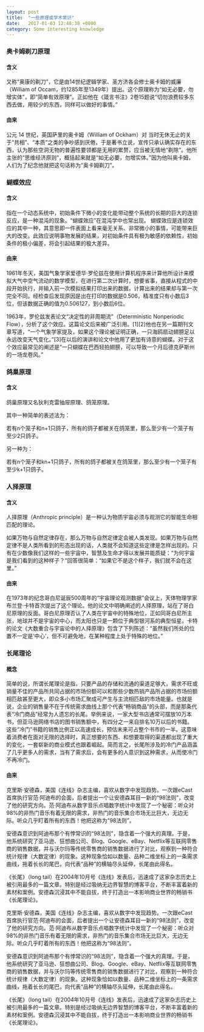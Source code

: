 ```yaml
---
layout: post
title:  "一些原理或学术常识"
date:   2017-01-03 12:48:38 +0800
category: Some interesting knowledge
---
```



### 奥卡姆剃刀原理

#### 含义

又称“奥康的剃刀”，它是由14世纪逻辑学家、圣方济各会修士奥卡姆的威廉（William of Occam，约1285年至1349年）提出。这个原理称为“如无必要，勿增实体”，即“简单有效原理”。正如他在《箴言书注》2卷15题说“切勿浪费较多东西去做，用较少的东西，同样可以做好的事情。”

#### 由来

公元 14 世纪，英国萨里的奥卡姆（William of Ockham）对
当时无休无止的关于“共相”、“本质”之类的争吵感到厌倦，于是著书立说，宣传只承认确实存在的东西，认为那些空洞无物的普遍性要领都是无用的累赘，应当被无情地“剃除”。他所主张的“思维经济原则”，概括起来就是“如无必要，勿增实体。”因为他叫奥卡姆，人们为了纪念他就把这句话称为“奥卡姆剃刀”。

### 蝴蝶效应

#### 含义

指在一个动态系统中，初始条件下微小的变化能带动整个系统的长期的巨大的连锁反应，是一种混沌的现象。“蝴蝶效应”在混沌学中也常出现。
蝴蝶效应是连锁效应的其中一种，其意思即一件表面上看来毫无关系、非常微小的事情，可能带来巨大的改变。此效应说明事物发展的结果，对初始条件具有极为敏感的依赖性，初始条件的极小偏差，将会引起结果的极大差异。

#### 由来

<p>1961年冬天，美国气象学家爱德华·罗伦兹在使用计算机程序来计算他所设计来模拟大气中空气流动的数学模型，在进行第二次计算时，想要省事，直接从程式的中段开始执行，并输入前一次模拟结果打印出来的数据，计算出来的结果却与第一次完全不同。经检查后发现原因是出在打印的数据是0.506，精准度只有小数后3位，但该数据正确的值为0.506127，到小数后6位。</p>
<p>1963年，罗伦兹发表论文“决定性的非周期流”（Deterministic Nonperiodic Flow），分析了这个效应。这篇论文后来被广泛引用。[1][2]他也在另一篇期刊文章写道，“一个气象学家提及，如果这个理论被证明正确，一只海鸥扇动翅膀足以永远改变天气变化。”[3]在以后的演讲和论文中他用了更加有诗意的蝴蝶。对于这个效应最常见的阐述是“一只蝴蝶在巴西轻拍翅膀，可以导致一个月后德克萨斯州的一场龙卷风。”</p>

###  鸽巢原理

#### 含义

<p>鸽巢原理又名狄利克雷抽屉原理、鸽笼原理。</p>
<p>其中一种简单的表述法为：</p>
<p>若有n个笼子和n+1只鸽子，所有的鸽子都被关在鸽笼里，那么至少有一个笼子有至少2只鸽子。</p>
<p>另一种为：</p>
<p>若有n个笼子和kn+1只鸽子，所有的鸽子都被关在鸽笼里，那么至少有一个笼子有至少k+1只鸽子。</p>


### 人择原理

#### 含义

<p>人择原理（Anthropic principle）是一种认为物质宇宙必须与观测它的智能生命相匹配的理论。</p>
如果万物与自然定律存在，那么万物与自然定律定会被人类发现。如果万物与自然定律不是人类所看到的形态出现的话，人类就不会知道这些定律是怎样出现的。只有在少数像我们这样的一些宇宙中，智慧及生命才得以发展并能质疑：“为何宇宙是我们看到的这种样子？”回答很简单：“如果它不是这个样子，我们就不会在这里。”

#### 由来

在1973年的纪念哥白尼诞辰500周年的“宇宙理论观测数据”会议上，天体物理学家布兰登·卡特首次提出了这个理论。他的论文中明确阐述的人择原理，站在了哥白尼原理的反面。哥白尼原理否认了人类在宇宙中的特殊地位，正如同哥白尼所主张，地球并不是宇宙的中心，而太阳也只是一颗位于典型银河系的典型恒星。卡特的论文《大数重合与宇宙论中的人择原理》包含了下列陈述：“虽然我们所处的位置不一定是‘中心’，但不可避免地，在某种程度上处于特殊的地位。”

### 长尾理论

#### 概念

简单的说，所谓长尾理论是指，只要产品的存储和流通的渠道足够大，需求不旺或销量不佳的产品所共同占据的市场份额可以和那些少数热销产品所占据的市场份额相匹敌甚至更大，即众多小市场汇聚成可产生与主流相匹敌的市场能量。也就是说，企业的销售量不在于传统需求曲线上那个代表“畅销商品”的头部，而是那条代表“冷门商品”经常为人遗忘的长尾。举例来说，一家大型书店通常可摆放10万本书，但亚马逊网络书店的图书销售额中，有四分之一来自排名10万以后的书籍。这些“冷门”书籍的销售比例正以高速成长，预估未来可占整个书市的一半。这意味着消费者在面对无限的选择时，真正想要的东西、和想要取得的渠道都出现了重大的变化，一套崭新的商业模式也跟着崛起。简而言之，长尾所涉及的冷门产品涵盖了几乎更多人的需求，当有了需求后，会有更多的人意识到这种需求，从而使冷门不再冷门。

#### 由来
<p>克里斯·安德森，美国《连线》杂志主编，喜欢从数字中发现趋势。一次跟eCast首席执行官范·阿迪布的会面，后者提出一个让安德森耳目一新的“98法则”，改变了他的研究方向。范·阿迪布从数字音乐点唱数字统计中发现了一个秘密：听众对98%的非热门音乐有着无限的需求，非热门的音乐集合市场无比巨大，无边无际。听众几乎盯着所有的东西！他把这称为“98法则”。</p>
<p>安德森意识到阿迪布那个有悖常识的“98法则”，隐含着一个强大的真理。于是，他系统研究了亚马逊、狂想曲公司、Blog、Google、eBay、Netflix等互联网零售商的销售数据，并与沃尔玛等传统零售商的销售数据进行了对比，观察到一种符合统计规律（大数定律）的现象。这种现象恰如以数量、品种二维坐标上的一条需求曲线，拖着长长的尾巴，向代表“品种”的横轴尽头延伸，长尾由此得名。</p>
<p>《长尾》（long tail）在2004年10月号《连线》发表后，迅速成了这家杂志历史上被引用最多的一篇文章。特别是经过吸纳无边界智慧的博客平台，不断丰富着新的素材和案例。安德森沉浸其中不能自拔，终于打造出一本影响商业世界的畅销书《长尾理论》。</p>
<p>克里斯·安德森，美国《连线》杂志主编，喜欢从数字中发现趋势。一次跟eCast首席执行官范·阿迪布的会面，后者提出一个让安德森耳目一新的“98法则”，改变了他的研究方向。范·阿迪布从数字音乐点唱数字统计中发现了一个秘密：听众对98%的非热门音乐有着无限的需求，非热门的音乐集合市场无比巨大，无边无际。听众几乎盯着所有的东西！他把这称为“98法则”。</p>
<p>安德森意识到阿迪布那个有悖常识的“98法则”，隐含着一个强大的真理。于是，他系统研究了亚马逊、狂想曲公司、Blog、Google、eBay、Netflix等互联网零售商的销售数据，并与沃尔玛等传统零售商的销售数据进行了对比，观察到一种符合统计规律（大数定律）的现象。这种现象恰如以数量、品种二维坐标上的一条需求曲线，拖着长长的尾巴，向代表“品种”的横轴尽头延伸，长尾由此得名。</p>
<p>《长尾》（long tail）在2004年10月号《连线》发表后，迅速成了这家杂志历史上被引用最多的一篇文章。特别是经过吸纳无边界智慧的博客平台，不断丰富着新的素材和案例。安德森沉浸其中不能自拔，终于打造出一本影响商业世界的畅销书《长尾理论》。</p>
